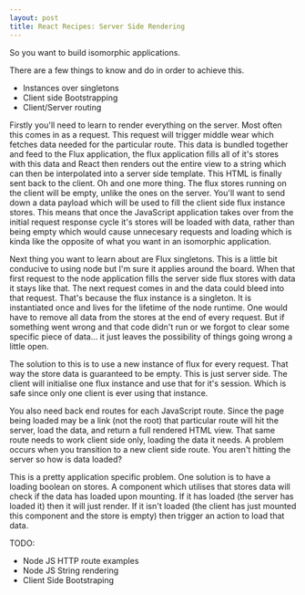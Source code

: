 ```yaml
---
layout: post
title: React Recipes: Server Side Rendering
---
```


So you want to build isomorphic applications.

There are a few things to know and do in order to achieve this.

- Instances over singletons
- Client side Bootstrapping
- Client/Server routing

Firstly you'll need to learn to render everything on the server. Most often this comes in as a request. This request will trigger middle wear which fetches data needed for the particular route. This data is bundled together and feed to the Flux application, the flux application fills all of it's stores with this data and React then renders out the entire view to a string which can then be interpolated into a server side template. This HTML is finally sent back to the client. Oh and one more thing. The flux stores running on the client will be empty, unlike the ones on the server. You'll want to send down a data payload which will be used to fill the client side flux instance stores. This means that once the JavaScript application takes over from the initial request response cycle it's stores will be loaded with data, rather than being empty which would cause unnecesary requests and loading which is kinda like the opposite of what you want in an isomorphic application.

Next thing you want to learn about are Flux singletons. This is a little bit conducive to using node but I'm sure it applies around the board. When that first request to the node application fills the server side flux stores with data it stays like that. The next request comes in and the data could bleed into that request. That's because the flux instance is a singleton. It is instantiated once and lives for the lifetime of the node runtime. One would have to remove all data from the stores at the end of every request. But if something went wrong and that code didn't run or we forgot to clear some specific piece of data... it just leaves the possibility of things going wrong a little open.

The solution to this is to use a new instance of flux for every request. That way the store data is guaranteed to be empty. This is just server side. The client will initialise one flux instance and use that for it's session. Which is safe since only one client is ever using that instance.

You also need back end routes for each JavaScript route. Since the page being loaded may be a link (not the root) that particular route will hit the server, load the data, and return a full rendered HTML view. That same route needs to work client side only, loading the data it needs. A problem occurs when you transition to a new client side route. You aren't hitting the server so how is data loaded?

This is a pretty application specific problem. One solution is to have a loading boolean on stores. A component which utilises that stores data will check if the data has loaded upon mounting. If it has loaded (the server has loaded it) then it will just render. If it isn't loaded (the client has just mounted this component and the store is empty) then trigger an action to load that data.

TODO:

- Node JS HTTP route examples
- Node JS String rendering
- Client Side Bootstraping

